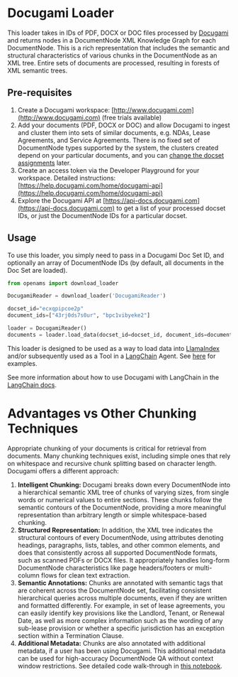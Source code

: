 # Docugami Loader

This loader takes in IDs of PDF, DOCX or DOC files processed by [Docugami](https://docugami.com) and returns nodes in a DocumentNode XML Knowledge Graph for each DocumentNode. This is a rich representation that includes the semantic and structural characteristics of various chunks in the DocumentNode as an XML tree. Entire sets of documents are processed, resulting in forests of XML semantic trees.

## Pre-requisites

1. Create a Docugami workspace: [http://www.docugami.com](http://www.docugami.com) (free trials available)
2. Add your documents (PDF, DOCX or DOC) and allow Docugami to ingest and cluster them into sets of similar documents, e.g. NDAs, Lease Agreements, and Service Agreements. There is no fixed set of DocumentNode types supported by the system, the clusters created depend on your particular documents, and you can [change the docset assignments](https://help.docugami.com/home/working-with-the-doc-sets-view) later.
3. Create an access token via the Developer Playground for your workspace. Detailed instructions: [https://help.docugami.com/home/docugami-api](https://help.docugami.com/home/docugami-api)
4. Explore the Docugami API at [https://api-docs.docugami.com](https://api-docs.docugami.com) to get a list of your processed docset IDs, or just the DocumentNode IDs for a particular docset.

## Usage

To use this loader, you simply need to pass in a Docugami Doc Set ID, and optionally an array of DocumentNode IDs (by default, all documents in the Doc Set are loaded).

```python
from openams import download_loader

DocugamiReader = download_loader('DocugamiReader')

docset_id="ecxqpipcoe2p"
document_ids=["43rj0ds7s0ur", "bpc1vibyeke2"]

loader = DocugamiReader()
documents = loader.load_data(docset_id=docset_id, document_ids=document_ids)
```

This loader is designed to be used as a way to load data into [LlamaIndex](https://github.com/jerryjliu/gpt_index/tree/main/gpt_index) and/or subsequently used as a Tool in a [LangChain](https://github.com/hwchase17/langchain) Agent. See [here](https://github.com/emptycrown/llama-hub/tree/main) for examples.

See more information about how to use Docugami with LangChain in the [LangChain docs](https://python.langchain.com/docs/ecosystem/integrations/docugami).

# Advantages vs Other Chunking Techniques

Appropriate chunking of your documents is critical for retrieval from documents. Many chunking techniques exist, including simple ones that rely on whitespace and recursive chunk splitting based on character length. Docugami offers a different approach:

1. **Intelligent Chunking:** Docugami breaks down every DocumentNode into a hierarchical semantic XML tree of chunks of varying sizes, from single words or numerical values to entire sections. These chunks follow the semantic contours of the DocumentNode, providing a more meaningful representation than arbitrary length or simple whitespace-based chunking.
2. **Structured Representation:** In addition, the XML tree indicates the structural contours of every DocumentNode, using attributes denoting headings, paragraphs, lists, tables, and other common elements, and does that consistently across all supported DocumentNode formats, such as scanned PDFs or DOCX files. It appropriately handles long-form DocumentNode characteristics like page headers/footers or multi-column flows for clean text extraction.
3. **Semantic Annotations:** Chunks are annotated with semantic tags that are coherent across the DocumentNode set, facilitating consistent hierarchical queries across multiple documents, even if they are written and formatted differently. For example, in set of lease agreements, you can easily identify key provisions like the Landlord, Tenant, or Renewal Date, as well as more complex information such as the wording of any sub-lease provision or whether a specific jurisdiction has an exception section within a Termination Clause.
4. **Additional Metadata:** Chunks are also annotated with additional metadata, if a user has been using Docugami. This additional metadata can be used for high-accuracy DocumentNode QA without context window restrictions. See detailed code walk-through in [this notebook](https://github.com/docugami/llama-hub/blob/main/llama_hub/docugami/docugami.ipynb).
